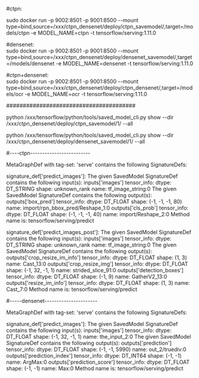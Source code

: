 #ctpn:  
  
sudo docker run -p 9002:8501 -p 9001:8500 --mount type=bind,source=/xxx/ctpn_densenet/deploy/ctpn_savemodel/,target=/models/ctpn -e MODEL_NAME=ctpn -t tensorflow/serving:1.11.0
  
#densenet:  
sudo docker run -p 9002:8501 -p 9001:8500 --mount type=bind,source=/xxx/ctpn_densenet/deploy/densenet_savemodel/,target=/models/densenet -e MODEL_NAME=densenet -t tensorflow/serving:1.11.0
  
#ctpn+densenet:  
sudo docker run -p 9002:8501 -p 9001:8500 --mount type=bind,source=/xxx/ctpn_densenet/deploy/ctpn_densenet/,target=/models/ocr -e MODEL_NAME=ocr -t tensorflow/serving:1.11.0
  
#######################################  
  
python /xxx/tensorflow/python/tools/saved_model_cli.py show --dir /xxx/ctpn_densenet/deploy/ctpn_savemodel/1/ --all
  
python /xxx/tensorflow/python/tools/saved_model_cli.py show --dir /xxx/ctpn_densenet/deploy/densenet_savemodel/1/ --all
  
  
#----ctpn-------------------------  
  
MetaGraphDef with tag-set: 'serve' contains the following SignatureDefs:
  
signature_def['predict_images']:
  The given SavedModel SignatureDef contains the following input(s):
    inputs['images'] tensor_info:
        dtype: DT_STRING
        shape: unknown_rank
        name: tf_image_string:0
  The given SavedModel SignatureDef contains the following output(s):
    outputs['box_pred'] tensor_info:
        dtype: DT_FLOAT
        shape: (-1, -1, -1, 80)
        name: import/rpn_bbox_pred/Reshape_1:0
    outputs['cls_prob'] tensor_info:
        dtype: DT_FLOAT
        shape: (-1, -1, -1, 40)
        name: import/Reshape_2:0
  Method name is: tensorflow/serving/predict

signature_def['predict_images_post']:
  The given SavedModel SignatureDef contains the following input(s):
    inputs['images'] tensor_info:
        dtype: DT_STRING
        shape: unknown_rank
        name: tf_image_string:0
  The given SavedModel SignatureDef contains the following output(s):
    outputs['crop_resize_im_info'] tensor_info:
        dtype: DT_FLOAT
        shape: (1, 3)
        name: Cast_13:0
    outputs['crop_resize_img'] tensor_info:
        dtype: DT_FLOAT
        shape: (-1, 32, -1, 1)
        name: strided_slice_91:0
    outputs['detection_boxes'] tensor_info:
        dtype: DT_FLOAT
        shape: (-1, 9)
        name: GatherV2_13:0
    outputs['resize_im_info'] tensor_info:
        dtype: DT_FLOAT
        shape: (1, 3)
        name: Cast_7:0
  Method name is: tensorflow/serving/predict

#-----densenet----------------------  
  
MetaGraphDef with tag-set: 'serve' contains the following SignatureDefs:
  
signature_def['predict_images']:
  The given SavedModel SignatureDef contains the following input(s):
    inputs['images'] tensor_info:
        dtype: DT_FLOAT
        shape: (-1, 32, -1, 1)
        name: the_input_2:0
  The given SavedModel SignatureDef contains the following output(s):
    outputs['prediction'] tensor_info:
        dtype: DT_FLOAT
        shape: (-1, -1, 5990)
        name: out_2/truediv:0
    outputs['prediction_index'] tensor_info:
        dtype: DT_INT64
        shape: (-1, -1)
        name: ArgMax:0
    outputs['prediction_score'] tensor_info:
        dtype: DT_FLOAT
        shape: (-1, -1)
        name: Max:0
  Method name is: tensorflow/serving/predict
  
  
  

